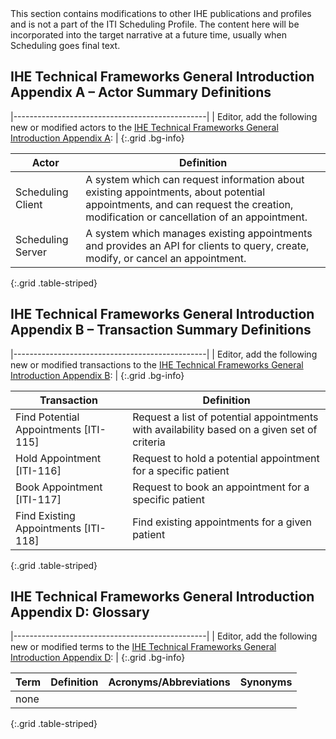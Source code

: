 <div markdown="1" class="stu-note">
This section contains modifications to other IHE publications and profiles and is not a part of the ITI Scheduling Profile. The content here will be incorporated into the target narrative at a future time, usually when Scheduling goes final text.
</div>

## IHE Technical Frameworks General Introduction Appendix A – Actor Summary Definitions

|------------------------------------------------|
| Editor, add the following new or modified actors to the [IHE Technical Frameworks General Introduction Appendix A](https://profiles.ihe.net/GeneralIntro/ch-A.html): |
{:.grid .bg-info}

| Actor                         | Definition                                                                                |
| ----------------------------- | ------------------------------------------------------------------------------------------|
| Scheduling Client | A system which can request information about existing appointments, about potential appointments, and can request the creation, modification or cancellation of an appointment. |
| Scheduling Server | A system which manages existing appointments and provides an API for clients to query, create, modify, or cancel an appointment. |
{:.grid .table-striped}


## IHE Technical Frameworks General Introduction Appendix B – Transaction Summary Definitions

|------------------------------------------------|
| Editor, add the following new or modified transactions to the [IHE Technical Frameworks General Introduction Appendix B](https://profiles.ihe.net/GeneralIntro/ch-B.html): |
{:.grid .bg-info}


| Transaction                              | Definition                                                                              |
| ---------------------------------------- | --------------------------------------------------------------------------------------- |
| Find Potential Appointments \[ITI-115\]   | Request a list of potential appointments with availability based on a given set of criteria | 
| Hold Appointment \[ITI-116\] | Request to hold a potential appointment for a specific patient |
| Book Appointment \[ITI-117\] | Request to book an appointment for a specific patient |
| Find Existing Appointments \[ITI-118\] | Find existing appointments for a given patient |
{:.grid .table-striped}

## IHE Technical Frameworks General Introduction Appendix D: Glossary

|------------------------------------------------|
| Editor, add the following new or modified terms to the [IHE Technical Frameworks General Introduction Appendix D](https://profiles.ihe.net/GeneralIntro/ch-D.html): |
{:.grid .bg-info}

| Term                         | Definition                                                    | Acronyms/Abbreviations | Synonyms    |
| ---------------------------- | --------------------------------------------------------------| -----------------------| ------------|
| none |  |
{:.grid .table-striped}
